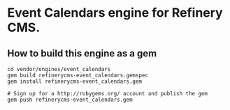 # Event Calendars engine for Refinery CMS.

## How to build this engine as a gem

    cd vendor/engines/event_calendars
    gem build refinerycms-event_calendars.gemspec
    gem install refinerycms-event_calendars.gem
    
    # Sign up for a http://rubygems.org/ account and publish the gem
    gem push refinerycms-event_calendars.gem